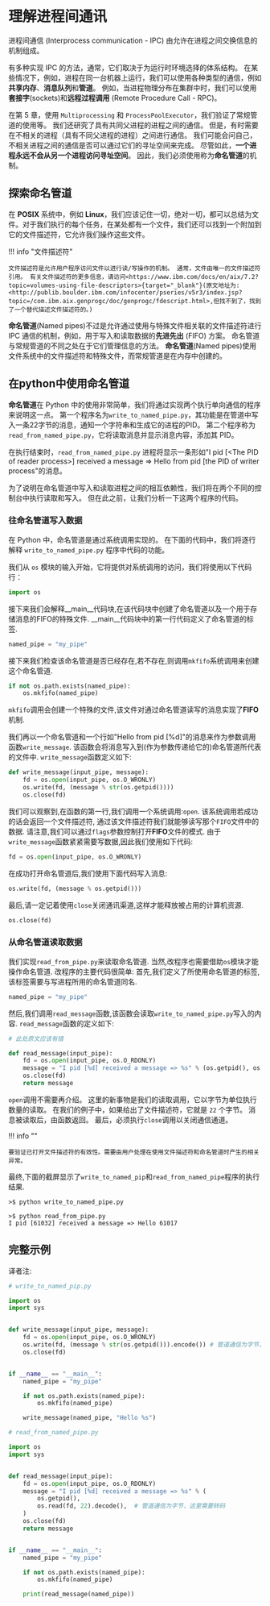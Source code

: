 # 理解进程间通讯

进程间通信 (Interprocess communication - IPC) 由允许在进程之间交换信息的机制组成。

有多种实现 IPC 的方法，通常，它们取决于为运行时环境选择的体系结构。 在某些情况下，例如，进程在同一台机器上运行，我们可以使用各种类型的通信，例如**共享内存**、**消息队列**和**管道**。 例如，当进程物理分布在集群中时，我们可以使用**套接字**(sockets)和**远程过程调用** (Remote Procedure Call - RPC)。

在第 5 章，使用 `Multiprocessing` 和 `ProcessPoolExecutor`，我们验证了常规管道的使用等。 我们还研究了具有共同父进程的进程之间的通信。 但是，有时需要在不相关的进程（具有不同父进程的进程）之间进行通信。 我们可能会问自己，不相关进程之间的通信是否可以通过它们的寻址空间来完成。 尽管如此，**一个进程永远不会从另一个进程访问寻址空间**。 因此，我们必须使用称为**命名管道**的机制。

## 探索命名管道

在 **POSIX** 系统中，例如 **Linux**，我们应该记住一切，绝对一切，都可以总结为文件。对于我们执行的每个任务，在某处都有一个文件，我们还可以找到一个附加到它的文件描述符，它允许我们操作这些文件。

!!! info "文件描述符"

    文件描述符是允许用户程序访问文件以进行读/写操作的机制。 通常，文件由唯一的文件描述符引用。 有关文件描述符的更多信息，请访问<https://www.ibm.com/docs/en/aix/7.2?topic=volumes-using-file-descriptors>{target="_blank"}(原文地址为: <http://publib.boulder.ibm.com/infocenter/pseries/v5r3/index.jsp?topic=/com.ibm.aix.genprogc/doc/genprogc/fdescript.html>,但找不到了，找到了一个替代描述文件描述符的。)

**命名管道**(Named pipes)不过是允许通过使用与特殊文件相关联的文件描述符进行 IPC 通信的机制，例如，用于写入和读取数据的**先进先出** (FIFO) 方案。 命名管道与常规管道的不同之处在于它们管理信息的方法。 **命名管道**(Named pipes)使用文件系统中的文件描述符和特殊文件，而常规管道是在内存中创建的。

## 在python中使用命名管道

**命名管道**在 Python 中的使用非常简单，我们将通过实现两个执行单向通信的程序来说明这一点。 第一个程序名为`write_to_named_pipe.py`，其功能是在管道中写入一条22字节的消息，通知一个字符串和生成它的进程的PID。 第二个程序称为 `read_from_named_pipe.py`，它将读取消息并显示消息内容，添加其 PID。

在执行结束时，`read_from_named_pipe.py` 进程将显示一条形如"I pid [\<The PID of reader process\>] received a message => Hello from pid [the PID of writer process"的消息。

为了说明在命名管道中写入和读取进程之间的相互依赖性，我们将在两个不同的控制台中执行读取和写入。 但在此之前，让我们分析一下这两个程序的代码。

### 往命名管道写入数据

在 Python 中，命名管道是通过系统调用实现的。 在下面的代码中，我们将逐行解释 `write_to_named_pipe.py` 程序中代码的功能。

我们从 `os` 模块的输入开始，它将提供对系统调用的访问，我们将使用以下代码行：

```python
import os
```

接下来我们会解释__main__代码块,在该代码块中创建了命名管道以及一个用于存储消息的FIFO的特殊文件. __main__代码块中的第一行代码定义了命名管道的标签.

```python
named_pipe = "my_pipe"
```

接下来我们检查该命名管道是否已经存在,若不存在,则调用`mkfifo`系统调用来创建这个命名管道.

```python
if not os.path.exists(named_pipe):
    os.mkfifo(named_pipe)
```

`mkfifo`调用会创建一个特殊的文件,该文件对通过命名管道读写的消息实现了**FIFO**机制.

我们再以一个命名管道和一个行如"Hello from pid [%d]"的消息来作为参数调用函数`write_message`. 该函数会将消息写入到(作为参数传递给它的)命名管道所代表的文件中. `write_message`函数定义如下:

```python
def write_message(input_pipe, message):
    fd = os.open(input_pipe, os.O_WRONLY)
    os.write(fd, (message % str(os.getpid())))
    os.close(fd)
```

我们可以观察到,在函数的第一行,我们调用一个系统调用:`open`. 该系统调用若成功的话会返回一个文件描述符, 通过该文件描述符我们就能够读写那个`FIFO`文件中的数据. 请注意,我们可以通过`flags`参数控制打开**FIFO**文件的模式. 由于`write_message`函数紧紧需要写数据,因此我们使用如下代码:

```python
fd = os.open(input_pipe, os.O_WRONLY)
```

在成功打开命名管道后,我们使用下面代码写入消息:

```python
os.write(fd, (message % os.getpid()))
```

最后,请一定记着使用`close`关闭通讯渠道,这样才能释放被占用的计算机资源.

```python
os.close(fd)
```

### 从命名管道读取数据

我们实现`read_from_pipe.py`来读取命名管道. 当然,改程序也需要借助`os`模块才能操作命名管道. 改程序的主要代码很简单: 首先,我们定义了所使用命名管道的标签,该标签需要与写进程所用的命名管道同名.

```python
named_pipe = "my_pipe"
```

然后,我们调用`read_message`函数,该函数会读取`write_to_named_pipe.py`写入的内容. `read_message`函数的定义如下:

```python
# 此处原文应该有错

def read_message(input_pipe):
    fd = os.open(input_pipe, os.O_RDONLY)
    message = "I pid [%d] received a message => %s" % (os.getpid(), os.read(fd, 22))
    os.close(fd)
    return message
```

`open`调用不需要再介绍。 这里的新事物是我们的读取调用，它以字节为单位执行数量的读取。 在我们的例子中，如果给出了文件描述符，它就是 `22` 个字节。 消息被读取后，由函数返回。 最后，必须执行`close`调用以关闭通信通道。

!!! info ""

    要验证已打开文件描述符的有效性。需要由用户处理在使用文件描述符和命名管道时产生的相关异常。

最终,下面的截屏显示了`write_to_named_pip`和`read_from_named_pipe`程序的执行结果.

```shell
>$ python write_to_named_pipe.py

```

```shell
>$ python read_from_pipe.py
I pid [61032] received a message => Hello 61017
```

## 完整示例

译者注:

```python
# write_to_named_pip.py

import os
import sys


def write_message(input_pipe, message):
    fd = os.open(input_pipe, os.O_WRONLY)
    os.write(fd, (message % str(os.getpid())).encode()) # 管道通信为字节，这里需要转码
    os.close(fd)


if __name__ == "__main__":
    named_pipe = "my_pipe"

    if not os.path.exists(named_pipe):
        os.mkfifo(named_pipe)

    write_message(named_pipe, "Hello %s")

```

```python
# read_from_named_pipe.py

import os
import sys


def read_message(input_pipe):
    fd = os.open(input_pipe, os.O_RDONLY)
    message = "I pid [%d] received a message => %s" % (
        os.getpid(),
        os.read(fd, 22).decode(),  # 管道通信为字节，这里需要转码
    )
    os.close(fd)
    return message


if __name__ == "__main__":
    named_pipe = "my_pipe"

    if not os.path.exists(named_pipe):
        os.mkfifo(named_pipe)

    print(read_message(named_pipe))

```
